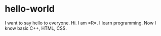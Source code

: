 # hello-world
I want to say hello to everyone.
Hi. I am =R=.
I learn programming.
Now I know basic C++, HTML, CSS.
